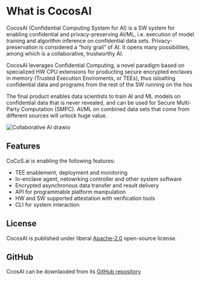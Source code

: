# What is CocosAI

CocosAI (Confidential Computing System for AI) is a SW system for enabling confidential and privacy-preserving AI/ML, i.e. execution of model training and algorithm inference on confidential data sets. Privacy-preservation is considered a “holy grail” of AI. It opens many possibilities, among which is a collaborative, trustworthy AI.

CocosAI leverages Confidential Computing, a novel paradigm based on specialized HW CPU extensions for producting secure encrypted enclaves in memory (Trusted Execution Enviroments, or TEEs), thus isloalting confidential data and programs from the rest of the SW running on the hos

The final product enables data scientists to train AI and ML models on confidential data that is never revealed, and can be used for Secure Multi-Party Computation (SMPC). AI/ML on combined data sets that come from different sources will unlock huge value.

![Collaborative AI drawio](https://user-images.githubusercontent.com/23095882/183417817-a5013c43-637e-488b-9e06-ee6fe8e588b0.svg)

## Features

CoCoS.ai is enabling the following features:

- TEE enablement, deployment and monitoring
- In-enclave agent, netowrking controller and other system software
- Encrypted asynchronous data transfer and result delivery
- API for programmable platform manipulation
- HW and SW supported attestation with verification tools
- CLI for system interaction

## License
CocosAI is published under liberal [Apache-2.0](https://github.com/ultravioletrs/cocos/blob/main/LICENSE) open-source license.

## GitHub
CcosAI can be downlaoded from its [GitHub repository](https://github.com/ultravioletrs/cocos)
